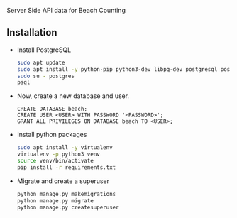 Server Side API data for Beach Counting


## Installation

- Install PostgreSQL
    ```bash
    sudo apt update
    sudo apt install -y python-pip python3-dev libpq-dev postgresql postgresql-contrib
    sudo su - postgres
    psql
    ```
 - Now, create a new database and user.

    ```postgresql
    CREATE DATABASE beach;
    CREATE USER <USER> WITH PASSWORD '<PASSWORD>';
    GRANT ALL PRIVILEGES ON DATABASE beach TO <USER>;
    ```
- Install python packages

    ```bash
    sudo apt install -y virtualenv
    virtualenv -p python3 venv
    source venv/bin/activate
    pip install -r requirements.txt
    ```
- Migrate and create a superuser
    
    ```bash
    python manage.py makemigrations
    python manage.py migrate
    python manage.py createsuperuser
    ```
